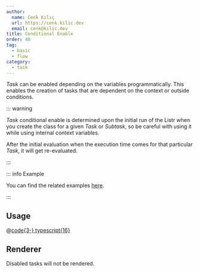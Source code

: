 ```yaml
---
author:
  name: Cenk Kılıç
  url: https://cenk.kilic.dev
  email: cenk@kilic.dev
title: Conditional Enable
order: 40
tag:
  - basic
  - flow
category:
  - task
---
```


_Task_ can be enabled depending on the variables programmatically. This enables the creation of tasks that are dependent on the context or outside conditions.

<!-- more -->

::: warning

_Task_ conditional enable is determined upon the initial run of the Listr when you create the class for a given _Task_ or _Subtask_, so be careful with using it while using internal context variables.

After the initial evaluation when the execution time comes for that particular _Task_, it will get re-evaluated.

:::

::: info Example

You can find the related examples [here](https://github.com/listr2/listr2/tree/master/examples/task-enable.example.ts).

:::

## Usage

@[code{3-} typescript{16}](../../examples/docs/task/enable/basic.ts)

## Renderer

Disabled tasks will not be rendered.
